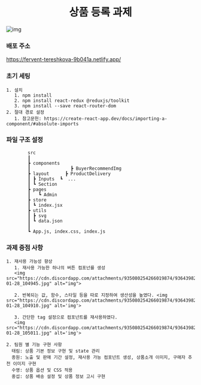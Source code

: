 <h1 align="center">상품 등록 과제</h1>

![img](https://user-images.githubusercontent.com/43867711/154854135-b655d74c-a5d7-46c4-88ce-cbd27fe84849.gif)

### 배포 주소
 https://fervent-tereshkova-9b041a.netlify.app/
 
### 초기 세팅

    1. 설치
       1. npm install
       2. npm install react-redux @reduxjs/toolkit
       3. npm install --save react-router-dom
    2. 절대 경로 설정
       1. 참고문헌: https://create-react-app.dev/docs/importing-a-component/#absolute-imports

### 파일 구조 설정

            src
            ┃
            ┣ components
            ┃               ┣ BuyerRecommendImg
            ┣ layout      ┣ ProductDelivery
            ┃ ┣ Inputs  ┗  ...
            ┃ ┗ Section
            ┣ pages
            ┃   ┗ Admin
            ┣ store
            ┃ ┗ index.jsx
            ┣ utils
            ┃ ┣ svg
            ┃ ┗ data.json
            ┃
            ┗ App.js, index.css, index.js

### 과제 중점 사항
    1. 재사용 가능성 향상
       1. 재사용 가능한 하나의 버튼 컴포넌를 생성 
       <img src="https://cdn.discordapp.com/attachments/935080254266019874/936439822669742160/2022-01-28_104945.jpg" alt="img">
       
       2. 반복되는 값, 함수, 스타일 등을 따로 지정하여 생산성을 높였다. <img src="https://cdn.discordapp.com/attachments/935080254266019874/936439822262874133/2022-01-28_104910.jpg" alt='img'>
       
       3. 간단한 tag 설정으로 컴포넌트를 재사용하였다. 
       <img src="https://cdn.discordapp.com/attachments/935080254266019874/936439822476779560/2022-01-28_105011.jpg" alt='img'>
  
    2. 팀원 별 기능 구현 사항
      태림: 상품 기본 정보 구현 및 state 관리 
      종원: 노출 및 판매 기간 설정, 재사용 가능 컴포넌트 생성, 상품소개 이미지, 구매자 추천 이미지 구현  
      수영: 상품 옵션 및 CSS 적용
      중섭: 상품 배송 설정 및 상품 정보 고시 구현
              
      
